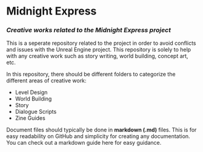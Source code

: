 # Midnight Express
### *Creative works related to the Midnight Express project*
This is a seperate repository related to the project in order to avoid conflicts and issues with the Unreal Engine project. This repository is solely to help with any creative work such as story writing, world building, concept art, etc.

In this repository, there should be different folders to categorize the different areas of creative work:
- Level Design
- World Building
- Story
- Dialogue Scripts
- Zine Guides

Document files should typically be done in __**markdown (.md)**__ files. This is for easy readability on GitHub and simplicity for creating any documentation.
You can check out a markdown guide here for easy guidance.
